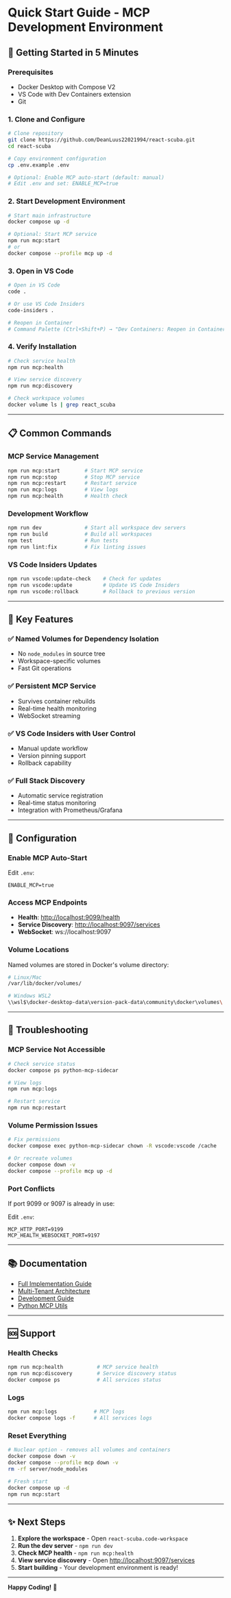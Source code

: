 # Quick Start Guide - MCP Development Environment

## 🚀 Getting Started in 5 Minutes

### Prerequisites

- Docker Desktop with Compose V2
- VS Code with Dev Containers extension
- Git

### 1. Clone and Configure

```bash
# Clone repository
git clone https://github.com/DeanLuus22021994/react-scuba.git
cd react-scuba

# Copy environment configuration
cp .env.example .env

# Optional: Enable MCP auto-start (default: manual)
# Edit .env and set: ENABLE_MCP=true
```

### 2. Start Development Environment

```bash
# Start main infrastructure
docker compose up -d

# Optional: Start MCP service
npm run mcp:start
# or
docker compose --profile mcp up -d
```

### 3. Open in VS Code

```bash
# Open in VS Code
code .

# Or use VS Code Insiders
code-insiders .

# Reopen in Container
# Command Palette (Ctrl+Shift+P) → "Dev Containers: Reopen in Container"
```

### 4. Verify Installation

```bash
# Check service health
npm run mcp:health

# View service discovery
npm run mcp:discovery

# Check workspace volumes
docker volume ls | grep react_scuba
```

---

## 📋 Common Commands

### MCP Service Management

```bash
npm run mcp:start        # Start MCP service
npm run mcp:stop         # Stop MCP service
npm run mcp:restart      # Restart service
npm run mcp:logs         # View logs
npm run mcp:health       # Health check
```

### Development Workflow

```bash
npm run dev              # Start all workspace dev servers
npm run build            # Build all workspaces
npm test                 # Run tests
npm run lint:fix         # Fix linting issues
```

### VS Code Insiders Updates

```bash
npm run vscode:update-check    # Check for updates
npm run vscode:update          # Update VS Code Insiders
npm run vscode:rollback        # Rollback to previous version
```

---

## 🎯 Key Features

### ✅ Named Volumes for Dependency Isolation

- No `node_modules` in source tree
- Workspace-specific volumes
- Fast Git operations

### ✅ Persistent MCP Service

- Survives container rebuilds
- Real-time health monitoring
- WebSocket streaming

### ✅ VS Code Insiders with User Control

- Manual update workflow
- Version pinning support
- Rollback capability

### ✅ Full Stack Discovery

- Automatic service registration
- Real-time status monitoring
- Integration with Prometheus/Grafana

---

## 🔧 Configuration

### Enable MCP Auto-Start

Edit `.env`:

```env
ENABLE_MCP=true
```

### Access MCP Endpoints

- **Health**: <http://localhost:9099/health>
- **Service Discovery**: <http://localhost:9097/services>
- **WebSocket**: ws://localhost:9097

### Volume Locations

Named volumes are stored in Docker's volume directory:

```bash
# Linux/Mac
/var/lib/docker/volumes/

# Windows WSL2
\\wsl$\docker-desktop-data\version-pack-data\community\docker\volumes\
```

---

## 🐛 Troubleshooting

### MCP Service Not Accessible

```bash
# Check service status
docker compose ps python-mcp-sidecar

# View logs
npm run mcp:logs

# Restart service
npm run mcp:restart
```

### Volume Permission Issues

```bash
# Fix permissions
docker compose exec python-mcp-sidecar chown -R vscode:vscode /cache

# Or recreate volumes
docker compose down -v
docker compose --profile mcp up -d
```

### Port Conflicts

If port 9099 or 9097 is already in use:

Edit `.env`:

```env
MCP_HTTP_PORT=9199
MCP_HEALTH_WEBSOCKET_PORT=9197
```

---

## 📚 Documentation

- [Full Implementation Guide](DEVCONTAINER_IMPLEMENTATION.md)
- [Multi-Tenant Architecture](MULTI_TENANT.md)
- [Development Guide](DEVELOPMENT.md)
- [Python MCP Utils](docker-compose-examples/mcp/python_utils/README.md)

---

## 🆘 Support

### Health Checks

```bash
npm run mcp:health           # MCP service health
npm run mcp:discovery        # Service discovery status
docker compose ps            # All services status
```

### Logs

```bash
npm run mcp:logs            # MCP logs
docker compose logs -f      # All services logs
```

### Reset Everything

```bash
# Nuclear option - removes all volumes and containers
docker compose down -v
docker compose --profile mcp down -v
rm -rf server/node_modules

# Fresh start
docker compose up -d
npm run mcp:start
```

---

## ✨ Next Steps

1. **Explore the workspace** - Open `react-scuba.code-workspace`
2. **Run the dev server** - `npm run dev`
3. **Check MCP health** - `npm run mcp:health`
4. **View service discovery** - Open <http://localhost:9097/services>
5. **Start building** - Your development environment is ready!

---

**Happy Coding!** 🎉
